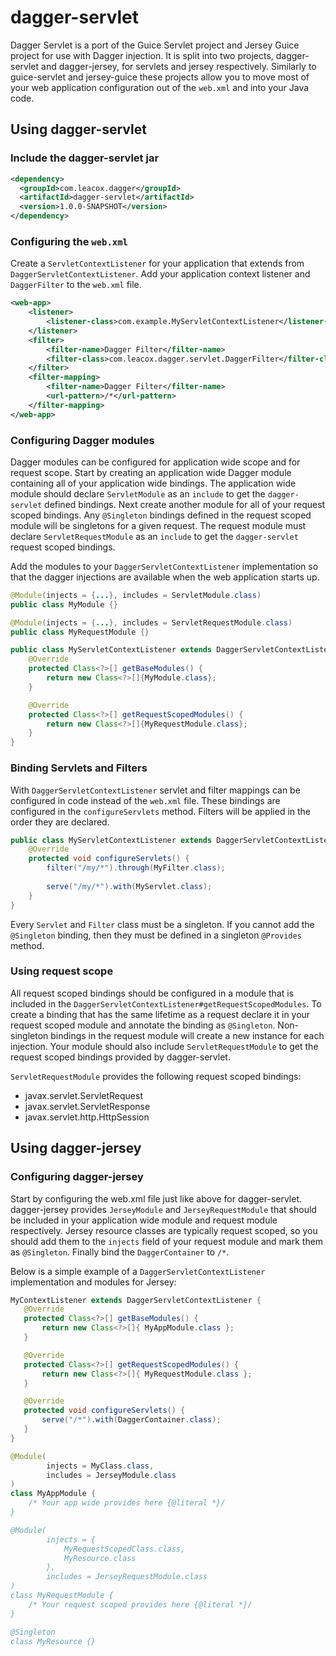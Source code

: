 dagger-servlet
==============
Dagger Servlet is a port of the Guice Servlet project and Jersey Guice project for use with Dagger injection. It is split into two projects, dagger-servlet and dagger-jersey, for servlets and jersey respectively. Similarly to guice-servlet and jersey-guice these projects allow you to move most of your web application configuration out of the `web.xml` and into your Java code.

## Using dagger-servlet

### Include the dagger-servlet jar

```xml
<dependency>
  <groupId>com.leacox.dagger</groupId>
  <artifactId>dagger-servlet</artifactId>
  <version>1.0.0-SNAPSHOT</version>
</dependency>
```

### Configuring the `web.xml`
Create a `ServletContextListener` for your application that extends from `DaggerServletContextListener`. Add your application context listener and `DaggerFilter` to the `web.xml` file.

```xml
<web-app>
    <listener>
        <listener-class>com.example.MyServletContextListener</listener-class>
    </listener>
    <filter>
        <filter-name>Dagger Filter</filter-name>
        <filter-class>com.leacox.dagger.servlet.DaggerFilter</filter-class>
    </filter>
    <filter-mapping>
        <filter-name>Dagger Filter</filter-name>
        <url-pattern>/*</url-pattern>
    </filter-mapping>
</web-app>
```

### Configuring Dagger modules
Dagger modules can be configured for application wide scope and for request scope. Start by creating an application wide Dagger module containing all of your application wide bindings. The application wide module should declare `ServletModule` as an `include` to get the `dagger-servlet` defined bindings. Next create another module for all of your request scoped bindings. Any `@Singleton` bindings defined in the request scoped module will be singletons for a given request. The request module must declare `ServletRequestModule` as an `include` to get the `dagger-servlet` request scoped bindings.

Add the modules to your `DaggerServletContextListener` implementation so that the dagger injections are available when the web application starts up.

```java
@Module(injects = {...}, includes = ServletModule.class)
public class MyModule {}

@Module(injects = {...}, includes = ServletRequestModule.class)
public class MyRequestModule {}

public class MyServletContextListener extends DaggerServletContextListener {
    @Override
    protected Class<?>[] getBaseModules() {
        return new Class<?>[]{MyModule.class};
    }

    @Override
    protected Class<?>[] getRequestScopedModules() {
        return new Class<?>[]{MyRequestModule.class};
    }
}
```

### Binding Servlets and Filters
With `DaggerServletContextListener` servlet and filter mappings can be configured in code instead of the `web.xml` file. These bindings are configured in the `configureServlets` method. Filters will be applied in the order they are declared.

```java
public class MyServletContextListener extends DaggerServletContextListener {
    @Override
    protected void configureServlets() {
        filter("/my/*").through(MyFilter.class);
        
        serve("/my/*").with(MyServlet.class);
    }
}
```

Every `Servlet` and `Filter` class must be a singleton. If you cannot add the `@Singleton` binding, then they must be defined in a singleton `@Provides` method.

### Using request scope
All request scoped bindings should be configured in a module that is included in the `DaggerServletContextListener#getRequestScopedModules`. To create a binding that has the same lifetime as a request declare it in your request scoped module and annotate the binding as `@Singleton`. Non-singleton bindings in the request module will create a new instance for each injection. Your module should also include `ServletRequestModule` to get the request scoped bindings provided by dagger-servlet.

`ServletRequestModule` provides the following request scoped bindings:
* javax.servlet.ServletRequest
* javax.servlet.ServletResponse
* javax.servlet.http.HttpSession

## Using dagger-jersey

### Configuring dagger-jersey
Start by configuring the web.xml file just like above for dagger-servlet. dagger-jersey provides `JerseyModule` and `JerseyRequestModule` that should be included in your application wide module and request module respectively. Jersey resource classes are typically request scoped, so you should add them to the `injects` field of your request module and mark them as `@Singleton`. Finally bind the `DaggerContainer` to `/*`.

Below is a simple example of a `DaggerServletContextListener` implementation and modules for Jersey:
```java
MyContextListener extends DaggerServletContextListener {
   @Override
   protected Class<?>[] getBaseModules() {
       return new Class<?>[]{ MyAppModule.class };
   }

   @Override
   protected Class<?>[] getRequestScopedModules() {
       return new Class<?>[]{ MyRequestModule.class };
   }

   @Override
   protected void configureServlets() {
       serve("/*").with(DaggerContainer.class);
   }
}

@Module(
        injects = MyClass.class,
        includes = JerseyModule.class
)
class MyAppModule {
    /* Your app wide provides here {@literal *}/
}

@Module(
        injects = {
            MyRequestScopedClass.class,
            MyResource.class
        },
        includes = JerseyRequestModule.class
)
class MyRequestModule {
    /* Your request scoped provides here {@literal *}/
}

@Singleton
class MyResource {}
```
